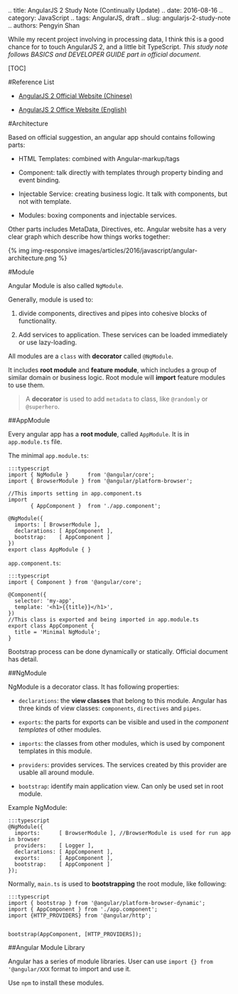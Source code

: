 .. title: AngularJS 2 Study Note (Continually Update)
.. date: 2016-08-16
.. category: JavaScript
.. tags: AngularJS, draft
.. slug: angularjs-2-study-note
.. authors: Pengyin Shan

While my recent project involving in processing data, I think this is a good chance for to touch AngularJS 2, and a little bit TypeScript. *This study note follows BASICS and DEVELOPER GUIDE part in official document*.

<!-- PELICAN_END_SUMMARY -->

[TOC]

#Reference List

- <a href="https://angular.cn">AngularJS 2 Official Website (Chinese)</a>

- <a href="https://angular.io/">AngularJS 2 Office Website (English)</a>

#Architecture

Based on official suggestion, an angular app should contains following parts:

- HTML Templates: combined with Angular-markup/tags

- Component: talk directly with templates through property binding and event binding.

- Injectable Service: creating business logic. It talk with components, but not with template.

- Modules: boxing components and injectable services.

Other parts includes MetaData, Directives, etc. Angular website has a very clear graph which describe how things works together:

{% img img-responsive images/articles/2016/javascript/angular-architecture.png %}

#Module

Angular Module is also called `NgModule`.

Generally, module is used to:

1. divide components, directives and pipes into cohesive blocks of functionality.

2. Add services to application. These services can be loaded immediately or use lazy-loading.

All modules are a `class` with **decorator** called `@NgModule`.

It includes **root module** and **feature module**, which includes a group of similar domain or business logic. Root module will **import** feature modules to use them.


>A **decorator** is used to add `metadata` to class, like `@randomly` or `@superhero`.

##AppModule

Every angular app has a **root module**, called `AppModule`. It is in `app.module.ts` file.

The minimal `app.module.ts`:

    :::typescript
    import { NgModule }      from '@angular/core';
    import { BrowserModule } from '@angular/platform-browser';

    //This imports setting in app.component.ts
    import
           { AppComponent }  from './app.component';

    @NgModule({
      imports: [ BrowserModule ],
      declarations: [ AppComponent ],
      bootstrap:    [ AppComponent ]
    })
    export class AppModule { }

`app.component.ts`:

    :::typescript
    import { Component } from '@angular/core';

    @Component({
      selector: 'my-app',
      template: '<h1>{{title}}</h1>',
    })
    //This class is exported and being imported in app.module.ts
    export class AppComponent {
      title = 'Minimal NgModule';
    }

Bootstrap process can be done dynamically or statically. Official document has detail.

##NgModule

NgModule is a decorator class. It has following properties:

- `declarations`: the **view classes** that belong to this module. Angular has three kinds of view classes: `components`, `directives` and `pipes`.

- `exports`: the parts for exports can be visible and used in the *component templates* of other modules.

- `imports`: the classes from other modules, which is used by component templates in this module.

- `providers`: provides services. The services created by this provider are usable all around module.

- `bootstrap`: identify main application view. Can only be used set in root module.

Example NgModule:

    :::typescript
    @NgModule({
      imports:      [ BrowserModule ], //BrowserModule is used for run app in browser
      providers:    [ Logger ],
      declarations: [ AppComponent ],
      exports:      [ AppComponent ],
      bootstrap:    [ AppComponent ]
    });

Normally, `main.ts` is used to **bootstrapping** the root module, like following:

    :::typescript
    import { bootstrap } from '@angular/platform-browser-dynamic';
    import { AppComponent } from './app.component';
    import {HTTP_PROVIDERS} from '@angular/http';


    bootstrap(AppComponent, [HTTP_PROVIDERS]);

##Angular Module Library

Angular has a series of module libraries. User can use `import {} from '@angular/XXX` format to import and use it.

Use `npm` to install these modules.